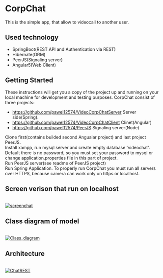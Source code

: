 # CorpChat

This is the simple app, that allow to videocall to another user.

## Used technology
- SpringBoot(REST API and Authentication via REST)
- Hibernate(ORM)
- PeerJS(Signaling server)
- Angular5(Web Client)


## Getting Started

These instructions will get you a copy of the project up and running on your local machine for development and testing purposes.
CorpChat consist of three projects:
- https://github.com/pawel12574/VideoCorpChatServer   Server side(Spring). 
- https://github.com/pawel12574/VideoCorpChatClient   Clinet(Angular)
- https://github.com/pawel12574/PeerJS                Signaling server(Node)

Clone first(contains builded second Angualar project) and last project PeerJS.<br>
Install xampp, run mysql server and create empty database 'videochat'. Default there is no password, so you must set your password to mysql or change application.properties file in this part of project.<br>
Run PeerJS server(see readme of PeerJS project)<br>
Run Spring Application.
To properly run CorpChat you must run all servers over HTTPS, because camera can work only on https or localhost.


## Screen verison that run on localhost
<br>
<a href="https://ibb.co/cn7XU7"><img src="https://preview.ibb.co/c2YT2S/screenchat.png" alt="screenchat" border="0"></a>

## Class diagram of model
<br>
<a href="https://ibb.co/c6Efgn"><img src="https://preview.ibb.co/jZkWnS/Class_diagram.png" alt="Class_diagram" border="0"></a>

## Architecture
<br>
<a href="https://ibb.co/eJL31n"><img src="https://preview.ibb.co/fTni1n/ChatREST.png" alt="ChatREST" border="0"></a>
